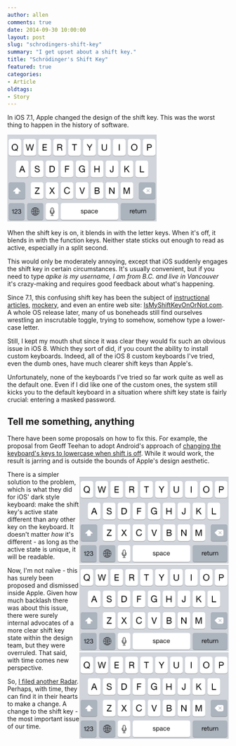 ```yaml
---
author: allen
comments: true
date: 2014-09-30 10:00:00
layout: post
slug: "schrodingers-shift-key"
summary: "I get upset about a shift key."
title: "Schrödinger's Shift Key"
featured: true
categories:
- Article
oldtags:
- Story
---
```


In iOS 7.1, Apple changed the design of the shift key. This was the worst thing to happen in the history of software.

<img src='/images/2014/confusing.gif' style='width:340px'>

When the shift key is on, it blends in with the letter keys. When it's off, it blends in with the function keys. Neither state sticks out enough to read as active, especially in a split second.

This would only be moderately annoying, except that iOS suddenly engages the shift key in certain circumstances. It's usually convenient, but if you need to type *apike is my username, I am from B.C. and live in Vancouver* it's crazy-making and requires good feedback about what's happening.

Since 7.1, this confusing shift key has been the subject of [instructional articles](http://www.imore.com/how-tell-if-shift-key-lower-case-upper-case-or-caps-lock-ios-71), [mockery](https://twitter.com/Horse_iOS/status/444215510645751808), and even an entire web site: [IsMyShiftKeyOnOrNot.com](http://ismyshiftkeyonornot.com/). A whole OS release later, many of us boneheads still find ourselves wrestling an inscrutable toggle, trying to somehow, somehow type a lower-case letter.

Still, I kept my mouth shut since it was clear they would fix such an obvious issue in iOS 8. Which they sort of did, if you count the ability to install custom keyboards. Indeed, all of the iOS 8 custom keyboards I've tried, even the dumb ones, have much clearer shift keys than Apple's.

Unfortunately, none of the keyboards I've tried so far work quite as well as the default one. Even if I did like one of the custom ones, the system still kicks you to the default keyboard in a situation where shift key state is fairly crucial: entering a masked password.

## Tell me something, anything

There have been some proposals on how to fix this. For example, the proposal from Geoff Teehan to adopt Android's approach of [changing the keyboard's keys to lowercase when shift is off](https://medium.com/@gt/affordances-matter-cab064b40b4b). While it would work, the result is jarring and is outside the bounds of Apple's design aesthetic.

<div style='float:right; width: 340px; margin-top: 1em'>
<img src='/images/2014/darkshift.gif' style='float:none'><br>
<img src='/images/2014/blue.gif' style='float:none'><br>
<img src='/images/2014/jony.gif' style='float:none'>
</div>

There is a simpler solution to the problem, which is what they did for iOS' dark style keyboard: make the shift key's active state different than any other key on the keyboard. It doesn't matter *how* it's different - as long as the active state is unique, it will be readable.

Now, I'm not naïve - this has surely been proposed and dismissed inside Apple. Given how much backlash there was about this issue, there were surely internal advocates of a more clear shift key state within the design team, but they were overruled. That said, with time comes new perspective.

So, [I filed another Radar](http://openradar.appspot.com/radar?id=5771151716384768). Perhaps, with time, they can find it in their hearts to make a change. A change to the shift key - the most important issue of our time.